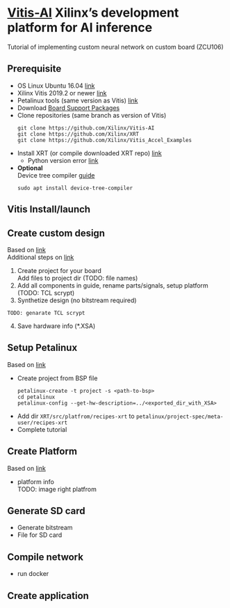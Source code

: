 # <a href="https://www.xilinx.com/products/design-tools/vitis/vitis-ai.html" target="_blank">Vitis-AI<a/> Xilinx’s development platform for AI inference
Tutorial of implementing custom neural network on custom board (ZCU106)

## Prerequisite
* OS Linux Ubuntu 16.04 <a href="http://releases.ubuntu.com/16.04/" target="_blank">link</a>
* Xilinx Vitis 2019.2 or newer <a href="https://www.xilinx.com/support/download/index.html/content/xilinx/en/downloadNav/vitis.html" target="_blank">link</a>
* Petalinux tools (same version as Vitis) <a href="https://www.xilinx.com/support/download/index.html/content/xilinx/en/downloadNav/embedded-design-tools.html" target="_blank">link</a>
* Download <a href="https://www.xilinx.com/support/download/index.html/content/xilinx/en/downloadNav/embedded-design-tools.html" target="_blank">Board Support Packages<a/>  
* Clone repositories (same branch as version of Vitis)
	```
  git clone https://github.com/Xilinx/Vitis-AI
  git clone https://github.com/Xilinx/XRT
  git clone https://github.com/Xilinx/Vitis_Accel_Examples
	```
* Install XRT (or compile downloaded XRT repo) <a href="https://www.xilinx.com/html_docs/xilinx2019_2/vitis_doc/Chunk1674708719.html?hl=xrt" target="_blank">link</a>
  * Python version error <a href="https://www.xilinx.com/support/answers/73055.html" target="_blank">link</a>
* <b>Optional</b>\
  Device tree compiler <a href="https://www.xilinx.com/support/documentation/ip_documentation/dpu/v3_1/pg338-dpu.pdf" target="_blank">guide<a/> 
	```
  sudo apt install device-tree-compiler
	```
## Vitis Install/launch
  
## Create custom design
Based on <a href="https://www.xilinx.com/html_docs/xilinx2019_2/vitis_doc/Chunk1854106950.html#ariaid-title4" target="_blank">link<a/>\
Additional steps on <a href="https://www.xilinx.com/html_docs/xilinx2019_2/vitis_doc/Chunk2002802310.html#mik1571785455583" target="_blank">link<a/>
1. Create project for your board\
  Add files to project dir (TODO: file names)
2. Add all components in guide, rename parts/signals, setup platform (TODO: TCL scrypt)
3. Synthetize design (no bitstream required)  
  ```
  TODO: genarate TCL scrypt
  ```
4. Save hardware info (*.XSA)

## Setup Petalinux
Based on <a href="https://www.xilinx.com/html_docs/xilinx2019_2/vitis_doc/Chunk375818786.html#hog1570652702356" target="_blank">link<a/>
* Create project from BSP file 
  ```
  petalinux-create -t project -s <path-to-bsp>
  cd petalinux
  petalinux-config --get-hw-description=../<exported_dir_with_XSA>
  ```
* Add dir `XRT/src/platfrom/recipes-xrt` to `petalinux/project-spec/meta-user/recipes-xrt`
* Complete tutorial

## Create Platform
Based on <a href="https://www.xilinx.com/html_docs/xilinx2019_2/vitis_doc/Chunk356017304.html#jvn1570652701832" target="_blank">link<a/>
* platform info\
  TODO: image right platfrom

## Generate SD card
* Generate bitstream
* File for SD card

## Compile network
* run docker

## Create application
